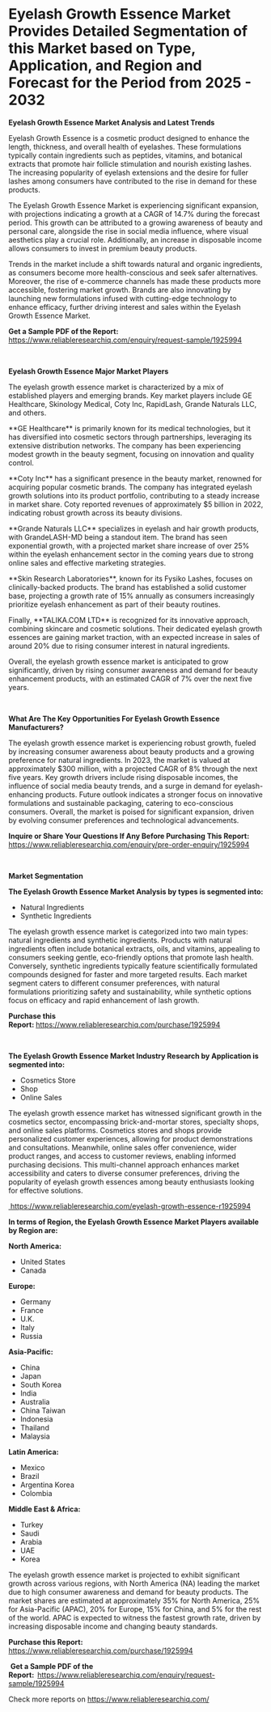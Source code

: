 <p><h1>Eyelash Growth Essence Market Provides Detailed Segmentation of this Market based on Type, Application, and Region and Forecast for the Period from 2025 - 2032</h1></p><p><strong>Eyelash Growth Essence Market Analysis and Latest Trends</strong></p>
<p><p>Eyelash Growth Essence is a cosmetic product designed to enhance the length, thickness, and overall health of eyelashes. These formulations typically contain ingredients such as peptides, vitamins, and botanical extracts that promote hair follicle stimulation and nourish existing lashes. The increasing popularity of eyelash extensions and the desire for fuller lashes among consumers have contributed to the rise in demand for these products.</p><p>The Eyelash Growth Essence Market is experiencing significant expansion, with projections indicating a growth at a CAGR of 14.7% during the forecast period. This growth can be attributed to a growing awareness of beauty and personal care, alongside the rise in social media influence, where visual aesthetics play a crucial role. Additionally, an increase in disposable income allows consumers to invest in premium beauty products.</p><p>Trends in the market include a shift towards natural and organic ingredients, as consumers become more health-conscious and seek safer alternatives. Moreover, the rise of e-commerce channels has made these products more accessible, fostering market growth. Brands are also innovating by launching new formulations infused with cutting-edge technology to enhance efficacy, further driving interest and sales within the Eyelash Growth Essence Market.</p></p>
<p><strong>Get a Sample PDF of the Report:&nbsp;</strong> <a href="https://www.reliableresearchiq.com/enquiry/request-sample/1925994?utm_campaign=99&utm_medium=2&utm_source=Github&utm_content=ia&utm_term=15012025&utm_id=eyelash-growth-essence">https://www.reliableresearchiq.com/enquiry/request-sample/1925994</a></p>
<p>&nbsp;</p>
<p><strong>Eyelash Growth Essence Major Market Players</strong></p>
<p><p>The eyelash growth essence market is characterized by a mix of established players and emerging brands. Key market players include GE Healthcare, Skinology Medical, Coty Inc, RapidLash, Grande Naturals LLC, and others.</p><p>**GE Healthcare** is primarily known for its medical technologies, but it has diversified into cosmetic sectors through partnerships, leveraging its extensive distribution networks. The company has been experiencing modest growth in the beauty segment, focusing on innovation and quality control.</p><p>**Coty Inc** has a significant presence in the beauty market, renowned for acquiring popular cosmetic brands. The company has integrated eyelash growth solutions into its product portfolio, contributing to a steady increase in market share. Coty reported revenues of approximately $5 billion in 2022, indicating robust growth across its beauty divisions.</p><p>**Grande Naturals LLC** specializes in eyelash and hair growth products, with GrandeLASH-MD being a standout item. The brand has seen exponential growth, with a projected market share increase of over 25% within the eyelash enhancement sector in the coming years due to strong online sales and effective marketing strategies.</p><p>**Skin Research Laboratories**, known for its Fysiko Lashes, focuses on clinically-backed products. The brand has established a solid customer base, projecting a growth rate of 15% annually as consumers increasingly prioritize eyelash enhancement as part of their beauty routines.</p><p>Finally, **TALIKA.COM LTD** is recognized for its innovative approach, combining skincare and cosmetic solutions. Their dedicated eyelash growth essences are gaining market traction, with an expected increase in sales of around 20% due to rising consumer interest in natural ingredients.</p><p>Overall, the eyelash growth essence market is anticipated to grow significantly, driven by rising consumer awareness and demand for beauty enhancement products, with an estimated CAGR of 7% over the next five years.</p></p>
<p>&nbsp;</p>
<p><strong>What Are The Key Opportunities For Eyelash Growth Essence Manufacturers?</strong></p>
<p><p>The eyelash growth essence market is experiencing robust growth, fueled by increasing consumer awareness about beauty products and a growing preference for natural ingredients. In 2023, the market is valued at approximately $300 million, with a projected CAGR of 8% through the next five years. Key growth drivers include rising disposable incomes, the influence of social media beauty trends, and a surge in demand for eyelash-enhancing products. Future outlook indicates a stronger focus on innovative formulations and sustainable packaging, catering to eco-conscious consumers. Overall, the market is poised for significant expansion, driven by evolving consumer preferences and technological advancements.</p></p>
<p><strong>Inquire or Share Your Questions If Any Before Purchasing This Report:</strong> <a href="https://www.reliableresearchiq.com/enquiry/pre-order-enquiry/1925994?utm_campaign=99&utm_medium=2&utm_source=Github&utm_content=ia&utm_term=15012025&utm_id=eyelash-growth-essence">https://www.reliableresearchiq.com/enquiry/pre-order-enquiry/1925994</a></p>
<p>&nbsp;</p>
<p><strong>Market Segmentation</strong></p>
<p><strong>The Eyelash Growth Essence Market Analysis by types is segmented into:</strong></p>
<p><ul><li>Natural Ingredients</li><li>Synthetic Ingredients</li></ul></p>
<p><p>The eyelash growth essence market is categorized into two main types: natural ingredients and synthetic ingredients. Products with natural ingredients often include botanical extracts, oils, and vitamins, appealing to consumers seeking gentle, eco-friendly options that promote lash health. Conversely, synthetic ingredients typically feature scientifically formulated compounds designed for faster and more targeted results. Each market segment caters to different consumer preferences, with natural formulations prioritizing safety and sustainability, while synthetic options focus on efficacy and rapid enhancement of lash growth.</p></p>
<p><strong>Purchase this Report:&nbsp;</strong><a href="https://www.reliableresearchiq.com/purchase/1925994?utm_campaign=99&utm_medium=2&utm_source=Github&utm_content=ia&utm_term=15012025&utm_id=eyelash-growth-essence">https://www.reliableresearchiq.com/purchase/1925994</a></p>
<p>&nbsp;</p>
<p><strong>The Eyelash Growth Essence Market Industry Research by Application is segmented into:</strong></p>
<p><ul><li>Cosmetics Store</li><li>Shop</li><li>Online Sales</li></ul></p>
<p><p>The eyelash growth essence market has witnessed significant growth in the cosmetics sector, encompassing brick-and-mortar stores, specialty shops, and online sales platforms. Cosmetics stores and shops provide personalized customer experiences, allowing for product demonstrations and consultations. Meanwhile, online sales offer convenience, wider product ranges, and access to customer reviews, enabling informed purchasing decisions. This multi-channel approach enhances market accessibility and caters to diverse consumer preferences, driving the popularity of eyelash growth essences among beauty enthusiasts looking for effective solutions.</p></p>
<p><a href="https://www.reliableresearchiq.com/eyelash-growth-essence-r1925994?utm_campaign=99&utm_medium=2&utm_source=Github&utm_content=ia&utm_term=15012025&utm_id=eyelash-growth-essence">&nbsp;https://www.reliableresearchiq.com/eyelash-growth-essence-r1925994</a></p>
<p><strong>In terms of Region, the Eyelash Growth Essence Market Players available by Region are:</strong></p>
<p>
    <p> <strong> North America: </strong>
        <ul>
            <li>United States</li>
            <li>Canada</li>
        </ul>
        </p> 
    <p> <strong> Europe: </strong>
        <ul>
            <li>Germany</li>
            <li>France</li>
            <li>U.K.</li>
            <li>Italy</li>
            <li>Russia</li>
        </ul>
        </p> 
    <p> <strong> Asia-Pacific: </strong>
        <ul>
            <li>China</li>
            <li>Japan</li>
            <li>South Korea</li>
            <li>India</li>
            <li>Australia</li>
            <li>China Taiwan</li>
            <li>Indonesia</li>
            <li>Thailand</li>
            <li>Malaysia</li>
        </ul>
        </p> 
    <p> <strong> Latin America: </strong>
        <ul>
            <li>Mexico</li>
            <li>Brazil</li>
            <li>Argentina Korea</li>
            <li>Colombia</li>
        </ul>
        </p> 
    <p> <strong> Middle East & Africa: </strong>
        <ul>
            <li>Turkey</li>
            <li>Saudi</li>
            <li>Arabia</li>
            <li>UAE</li>
            <li>Korea</li>
        </ul>
    </p>
    </p>
<p><p>The eyelash growth essence market is projected to exhibit significant growth across various regions, with North America (NA) leading the market due to high consumer awareness and demand for beauty products. The market shares are estimated at approximately 35% for North America, 25% for Asia-Pacific (APAC), 20% for Europe, 15% for China, and 5% for the rest of the world. APAC is expected to witness the fastest growth rate, driven by increasing disposable income and changing beauty standards.</p></p>
<p><strong>Purchase this Report: </strong><a href="https://www.reliableresearchiq.com/purchase/1925994?utm_campaign=99&utm_medium=2&utm_source=Github&utm_content=ia&utm_term=15012025&utm_id=eyelash-growth-essence">https://www.reliableresearchiq.com/purchase/1925994</a></p>
<p>&nbsp;<strong>Get a Sample PDF of the Report:&nbsp;&nbsp;</strong><a href="https://www.reliableresearchiq.com/enquiry/request-sample/1925994?utm_campaign=99&utm_medium=2&utm_source=Github&utm_content=ia&utm_term=15012025&utm_id=eyelash-growth-essence">https://www.reliableresearchiq.com/enquiry/request-sample/1925994</a></p>
<p><strong></strong></p>
<p>Check more reports on <a href="https://www.reliableresearchiq.com/?utm_campaign=99&utm_medium=2&utm_source=Github&utm_content=ia&utm_term=15012025&utm_id=eyelash-growth-essence">https://www.reliableresearchiq.com/</a></p>